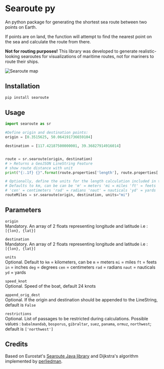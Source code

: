 # Searoute py

An python package for generating the shortest sea route between two points on Earth. 

If points are on land, the function will attempt to find the nearest point on the sea and calculate the route from there. 

**Not for routing purposes!** This library was developed to generate realistic-looking searoutes for visualizations of maritime routes, not for mariners to route their ships. 

![Searoute map](https://raw.githubusercontent.com/genthalili/searoute-py/main/searoute/assets/searoute.png)

## Installation

~~~bash
pip install searoute
~~~

## Usage

~~~py
import searoute as sr

#Define origin and destination points:
origin = [0.3515625, 50.064191736659104]

destination = [117.42187500000001, 39.36827914916014]


route = sr.searoute(origin, destination)
# > Returns a GeoJSON LineString Feature
# show route distance with unit
print("{:.1f} {}".format(route.properties['length'], route.properties['units']))

# Optionally, define the units for the length calculation included in the properties object.
# Defaults to km, can be can be 'm' = meters 'mi = miles 'ft' = feets 'in' = inches 'deg' = degrees
# 'cen' = centimeters 'rad' = radians 'naut' = nauticals 'yd' = yards
routeMiles = sr.searoute(origin, destination, units="mi")


~~~

## Parameters

`origin`    
Mandatory. An array of 2 floats representing longitude and latitude i.e : `[{lon}, {lat}]`

`destination`    
Mandatory. An array of 2 floats representing longitude and latitude i.e : `[{lon}, {lat}]`

`units`    
Optional. Default to `km` = kilometers, can be `m` = meters `mi` = miles `ft` = feets `in` = inches `deg` = degrees `cen` = centimeters `rad` = radians `naut` = nauticals `yd` = yards

`speed_knot`    
Optional. Speed of the boat, default 24 knots 

`append_orig_dest`    
Optional. If the origin and destination should be appended to the LineString, default is `False`

`restrictions`    
Optional. List of passages to be restricted during calculations.
Possible values : `babalmandab`, `bosporus`, `gibraltar`, `suez`, `panama`, `ormuz`, `northwest`;
default is `['northwest']`

## Credits

Based on Eurostat's [Searoute Java library](https://github.com/eurostat/searoute) and Dijkstra's algorithm implemented by [perliedman](https://www.liedman.net/geojson-path-finder/).
